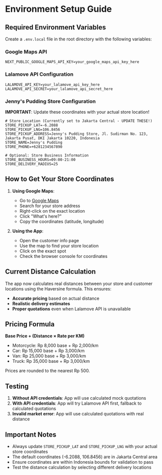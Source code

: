 # Environment Setup Guide

## Required Environment Variables

Create a `.env.local` file in the root directory with the following variables:

### Google Maps API
```env
NEXT_PUBLIC_GOOGLE_MAPS_API_KEY=your_google_maps_api_key_here
```

### Lalamove API Configuration
```env
LALAMOVE_API_KEY=your_lalamove_api_key_here
LALAMOVE_API_SECRET=your_lalamove_api_secret_here
```

### Jenny's Pudding Store Configuration
**IMPORTANT**: Update these coordinates with your actual store location!

```env
# Store Location (Currently set to Jakarta Central - UPDATE THESE!)
STORE_PICKUP_LAT=-6.2088
STORE_PICKUP_LNG=106.8456
STORE_PICKUP_ADDRESS=Jenny's Pudding Store, Jl. Sudirman No. 123, Jakarta Pusat, DKI Jakarta 10220, Indonesia
STORE_NAME=Jenny's Pudding
STORE_PHONE=+6281234567890

# Optional: Store Business Information
STORE_BUSINESS_HOURS=09:00-21:00
STORE_DELIVERY_RADIUS=25
```

## How to Get Your Store Coordinates

1. **Using Google Maps**:
   - Go to [Google Maps](https://maps.google.com)
   - Search for your store address
   - Right-click on the exact location
   - Click "What's here?"
   - Copy the coordinates (latitude, longitude)

2. **Using the App**:
   - Open the customer info page
   - Use the map to find your store location
   - Click on the exact spot
   - Check the browser console for coordinates

## Current Distance Calculation

The app now calculates real distances between your store and customer locations using the Haversine formula. This ensures:

- **Accurate pricing** based on actual distance
- **Realistic delivery estimates**
- **Proper quotations** even when Lalamove API is unavailable

## Pricing Formula

**Base Price + (Distance × Rate per KM)**

- Motorcycle: Rp 8,000 base + Rp 2,000/km
- Car: Rp 15,000 base + Rp 3,000/km
- Van: Rp 25,000 base + Rp 3,000/km
- Truck: Rp 35,000 base + Rp 3,000/km

Prices are rounded to the nearest Rp 500.

## Testing

1. **Without API credentials**: App will use calculated mock quotations
2. **With API credentials**: App will try Lalamove API first, fallback to calculated quotations
3. **Invalid market error**: App will use calculated quotations with real distance

## Important Notes

- Always update `STORE_PICKUP_LAT` and `STORE_PICKUP_LNG` with your actual store coordinates
- The default coordinates (-6.2088, 106.8456) are in Jakarta Central area
- Ensure coordinates are within Indonesia bounds for validation to pass
- Test the distance calculation by selecting different delivery locations 